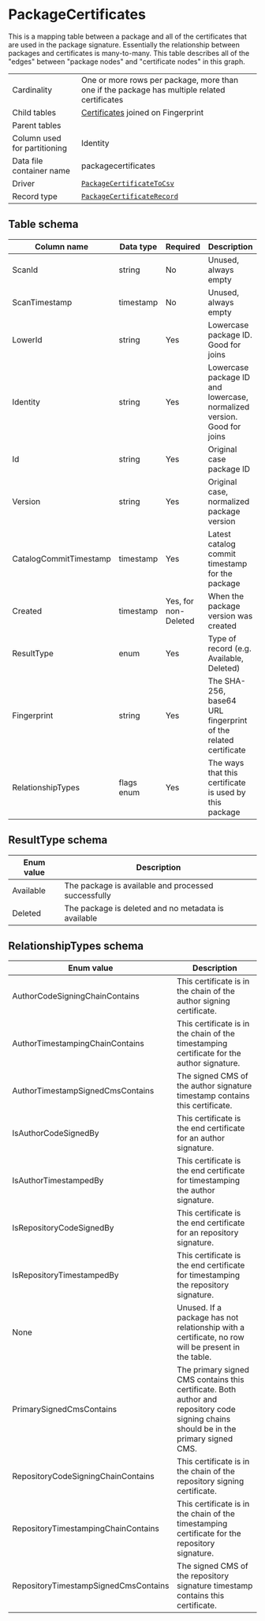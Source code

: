 # PackageCertificates

This is a mapping table between a package and all of the certificates that are used in the package signature.
Essentially the relationship between packages and certificates is many-to-many. This table describes all of the "edges"
between "package nodes" and "certificate nodes" in this graph.

|                              |                                                                                                                              |
| ---------------------------- | ---------------------------------------------------------------------------------------------------------------------------- |
| Cardinality                  | One or more rows per package, more than one if the package has multiple related certificates                                 |
| Child tables                 | [Certificates](Certificates.md) joined on Fingerprint                                                                        |
| Parent tables                |                                                                                                                              |
| Column used for partitioning | Identity                                                                                                                     |
| Data file container name     | packagecertificates                                                                                                          |
| Driver                       | [`PackageCertificateToCsv`](../drivers/PackageCertificateToCsv.md)                                                           |
| Record type                  | [`PackageCertificateRecord`](../../src/Worker.Logic/CatalogScan/Drivers/PackageCertificateToCsv/PackageCertificateRecord.cs) |

## Table schema

| Column name            | Data type  | Required             | Description                                                            |
| ---------------------- | ---------- | -------------------- | ---------------------------------------------------------------------- |
| ScanId                 | string     | No                   | Unused, always empty                                                   |
| ScanTimestamp          | timestamp  | No                   | Unused, always empty                                                   |
| LowerId                | string     | Yes                  | Lowercase package ID. Good for joins                                   |
| Identity               | string     | Yes                  | Lowercase package ID and lowercase, normalized version. Good for joins |
| Id                     | string     | Yes                  | Original case package ID                                               |
| Version                | string     | Yes                  | Original case, normalized package version                              |
| CatalogCommitTimestamp | timestamp  | Yes                  | Latest catalog commit timestamp for the package                        |
| Created                | timestamp  | Yes, for non-Deleted | When the package version was created                                   |
| ResultType             | enum       | Yes                  | Type of record (e.g. Available, Deleted)                               |
| Fingerprint            | string     | Yes                  | The SHA-256, base64 URL fingerprint of the related certificate         |
| RelationshipTypes      | flags enum | Yes                  | The ways that this certificate is used by this package                 |

## ResultType schema

| Enum value | Description                                         |
| ---------- | --------------------------------------------------- |
| Available  | The package is available and processed successfully |
| Deleted    | The package is deleted and no metadata is available |

## RelationshipTypes schema

| Enum value                           | Description                                                                                                                           |
| ------------------------------------ | ------------------------------------------------------------------------------------------------------------------------------------- |
| AuthorCodeSigningChainContains       | This certificate is in the chain of the author signing certificate.                                                                   |
| AuthorTimestampingChainContains      | This certificate is in the chain of the timestamping certificate for the author signature.                                            |
| AuthorTimestampSignedCmsContains     | The signed CMS of the author signature timestamp contains this certificate.                                                           |
| IsAuthorCodeSignedBy                 | This certificate is the end certificate for an author signature.                                                                      |
| IsAuthorTimestampedBy                | This certificate is the end certificate for timestamping the author signature.                                                        |
| IsRepositoryCodeSignedBy             | This certificate is the end certificate for an repository signature.                                                                  |
| IsRepositoryTimestampedBy            | This certificate is the end certificate for timestamping the repository signature.                                                    |
| None                                 | Unused. If a package has not relationship with a certificate, no row will be present in the table.                                    |
| PrimarySignedCmsContains             | The primary signed CMS contains this certificate. Both author and repository code signing chains should be in the primary signed CMS. |
| RepositoryCodeSigningChainContains   | This certificate is in the chain of the repository signing certificate.                                                               |
| RepositoryTimestampingChainContains  | This certificate is in the chain of the timestamping certificate for the repository signature.                                        |
| RepositoryTimestampSignedCmsContains | The signed CMS of the repository signature timestamp contains this certificate.                                                       |
